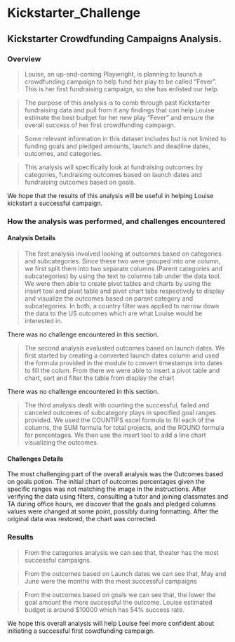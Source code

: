 # Kickstarter_Challenge

## Kickstarter Crowdfunding Campaigns Analysis.

### Overview

  > Louise, an up-and-coming Playwright, is planning to launch a crowdfunding campaign to help fund her play to be called “Fever”. This is her first fundraising campaign, so she has enlisted our help. 

  > The purpose of this analysis is to comb through past Kickstarter fundraising data and 
pull from it any findings that can help Louise estimate the best budget for her new play 
“Fever” and ensure the overall success of her first crowdfunding campaign.

  > Some relevant information in this dataset includes but is not limited to funding goals and pledged amounts, launch and deadline dates, outcomes, and categories.

  > This analysis will specifically look at fundraising outcomes by categories, fundraising outcomes based on launch dates and fundraising outcomes based on goals. 

We hope that the results of this analysis will be useful in helping Louise kickstart a successful campaign.

### How the analysis was performed, and challenges encountered

#### Analysis Details

  > The first analysis involved looking at outcomes based on categories and subcategories. Since these two were grouped into one column, we first split them into two separate columns (Parent categories and subcategories) by using the text to columns tab under the data tool. 
We were then able to create pivot tables and charts by using the insert tool and pivot table and pivot chart tabs respectively to display and visualize the outcomes based on parent category and subcategories. In both, a country filter was applied to narrow down the data to the US outcomes which are what Louise would be interested in.

There was no challenge encountered in this section.
  
  > The second analysis evaluated outcomes based on launch dates. We first started by creating a converted launch dates column and used the formula provided in the module to convert timestamps into dates to fill the colum. From there we were able to insert a pivot table and chart, sort and filter the table from display the chart 
  
There was no challenge encountered in this section.

  > The third analysis dealt with counting the successful, failed and canceled outcomes of subcategory plays in specified goal ranges provided. We used the COUNTIFS excel formula to fill each of the columns, the SUM formula for total projects, and the ROUND formula for percentages. We then use the insert tool to add a line chart visualizing the outcomes.


#### Challenges Details

The most challenging part of the overall analysis was the Outcomes based on goals potion. The initial chart of outcomes percentages given the specific ranges was not matching the image in the instructions. After verifying the data using filters, consulting a tutor and joining classmates and TA during office hours, we discover that the goals and pledged columns values were changed at some point, possibly during formatting. After the original data was restored, the chart was corrected.

### Results

> From the categories analysis we can see that, theater has the most successful campaigns.

> From the outcomes based on Launch dates we can see that, May and June were the months with the most successful campaigns

> From the outcomes based on goals we can see that, the lower the goal amount the more successful the outcome. Louise estimated budget is around $10000 which has 54% success rate.


We hope this overall analysis will help Louise feel more confident about initiating a successful first cowdfunding campaign.


